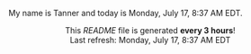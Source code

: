 My name is Tanner and today is Monday, July 17, 8:37 AM EDT.

<p align="center">This <i>README</i> file is generated <b>every 3 hours</b>!</br>Last refresh: Monday, July 17, 8:37 AM EDT<br /></p>
